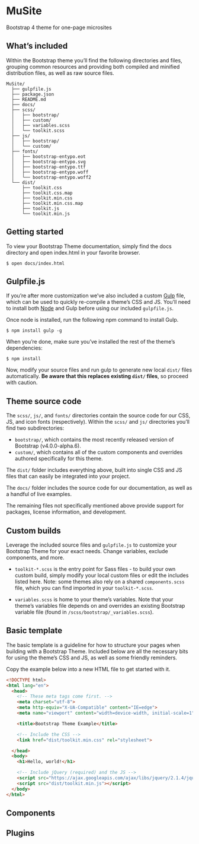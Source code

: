 # MuSite
 Bootstrap 4 theme for one-page microsites

## What’s included

Within the Bootstrap theme you’ll find the following directories and files, grouping common resources and providing both compiled and minified distribution files, as well as raw source files.

```
MuSite/
  ├── gulpfile.js
  ├── package.json
  ├── README.md
  ├── docs/
  ├── scss/
  │   ├── bootstrap/
  │   ├── custom/
  │   ├── variables.scss
  │   └── toolkit.scss
  ├── js/
  │   ├── bootstrap/
  │   └── custom/
  ├── fonts/
  │   ├── bootstrap-entypo.eot
  │   ├── bootstrap-entypo.svg
  │   ├── bootstrap-entypo.ttf
  │   ├── bootstrap-entypo.woff
  │   └── bootstrap-entypo.woff2
  └── dist/
      ├── toolkit.css
      ├── toolkit.css.map
      ├── toolkit.min.css
      ├── toolkit.min.css.map
      ├── toolkit.js
      └── toolkit.min.js
```

## Getting started

To view your Bootstrap Theme documentation, simply find the docs directory and open index.html in your favorite browser.

```Shell
$ open docs/index.html
```

## Gulpfile.js

If you’re after more customization we’ve also included a custom [Gulp](http://gulpjs.com/) file, which can be used to quickly re-compile a theme’s CSS and JS. You’ll need to install both [Node](https://nodejs.org/en/download/) and Gulp before using our included ```gulpfile.js```.

Once node is installed, run the following npm command to install Gulp.

```Shell
$ npm install gulp -g
```

When you’re done, make sure you’ve installed the rest of the theme’s dependencies:

```Shell
$ npm install
```

Now, modify your source files and run gulp to generate new local ```dist/``` files automatically. **Be aware that this replaces existing ```dist/``` files**, so proceed with caution.

## Theme source code

The ```scss/```, ```js/```, and ```fonts/``` directories contain the source code for our CSS, JS, and icon fonts (respectively). Within the ```scss/``` and ```js/``` directories you’ll find two subdirectories:

* ```bootstrap/```, which contains the most recently released version of Bootstrap (v4.0.0-alpha.6).
* ```custom/```, which contains all of the custom components and overrides authored specifically for this theme.

The ```dist/``` folder includes everything above, built into single CSS and JS files that can easily be integrated into your project.

The ```docs/``` folder includes the source code for our documentation, as well as a handful of live examples.

The remaining files not specifically mentioned above provide support for packages, license information, and development.

## Custom builds

Leverage the included source files and ```gulpfile.js``` to customize your Bootstrap Theme for your exact needs. Change variables, exclude components, and more.

* ```toolkit-*.scss``` is the entry point for Sass files - to build your own custom build, simply modify your local custom files or edit the includes listed here. Note: some themes also rely on a shared ```components.scss``` file, which you can find imported in your ```toolkit-*.scss```.

* ```variables.scss``` is home to your theme’s variables. Note that your theme’s variables file depends on and overrides an existing Bootstrap variable file (found in ```/scss/bootstrap/_variables.scss```).

## Basic template

The basic template is a guideline for how to structure your pages when building with a Bootstrap Theme. Included below are all the necessary bits for using the theme’s CSS and JS, as well as some friendly reminders.

Copy the example below into a new HTML file to get started with it.

```HTML
<!DOCTYPE html>
<html lang="en">
  <head>
    <!-- These meta tags come first. -->
    <meta charset="utf-8">
    <meta http-equiv="X-UA-Compatible" content="IE=edge">
    <meta name="viewport" content="width=device-width, initial-scale=1">

    <title>Bootstrap Theme Example</title>

    <!-- Include the CSS -->
    <link href="dist/toolkit.min.css" rel="stylesheet">

  </head>
  <body>
    <h1>Hello, world!</h1>

    <!-- Include jQuery (required) and the JS -->
    <script src="https://ajax.googleapis.com/ajax/libs/jquery/2.1.4/jquery.min.js"></script>
    <script src="dist/toolkit.min.js"></script>
  </body>
</html>
```

## Components

## Plugins
